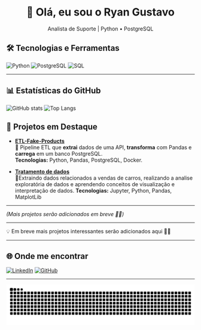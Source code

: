 <h1 align="center">👋 Olá, eu sou o Ryan Gustavo</h1>
<p align="center">Analista de Suporte | Python • PostgreSQL </p>


## 🛠️ Tecnologias e Ferramentas
![Python](https://img.shields.io/badge/Python-3776AB?style=for-the-badge&logo=python&logoColor=white)
![PostgreSQL](https://img.shields.io/badge/PostgreSQL-336791?style=for-the-badge&logo=postgresql&logoColor=white)
![SQL](https://img.shields.io/badge/SQL-4479A1?style=for-the-badge&logo=database&logoColor=white)

---

## 📊 Estatísticas do GitHub
![GitHub stats](https://github-readme-stats.vercel.app/api?username=Ryangustv&show_icons=true&theme=dark)
![Top Langs](https://github-readme-stats.vercel.app/api/top-langs/?username=Ryangustv&layout=compact&theme=dark)

## 📌 Projetos em Destaque  

- [**ETL-Fake-Products**](https://github.com/Ryangustv/ETL-Fake-Products)  
  🔹 Pipeline ETL que **extrai** dados de uma API, **transforma** com Pandas e **carrega** em um banco PostgreSQL.  
  **Tecnologias:** Python, Pandas, PostgreSQL, Docker.

- [**Tratamento de dados**](https://github.com/Ryangustv/Car-Sales)  
  🔹Extraindo dados relacionados a vendas de carros, realizando a analise exploratória de dados e aprendendo
    conceitos de visualização e interpretação de dados.
  **Tecnologias:** Jupyter, Python, Pandas, MatplotLib

---

*(Mais projetos serão adicionados em breve 👨‍💻)*

---

💡 Em breve mais projetos interessantes serão adicionados aqui 👨‍💻

---

## 🌐 Onde me encontrar
[![LinkedIn](https://img.shields.io/badge/LinkedIn-0077B5?style=for-the-badge&logo=linkedin&logoColor=white)](https://www.linkedin.com/in/seu-link)
[![GitHub](https://img.shields.io/badge/GitHub-181717?style=for-the-badge&logo=github&logoColor=white)](https://github.com/Ryangustv)

---

<picture>
  <source media="(prefers-color-scheme: dark)" srcset="https://raw.githubusercontent.com/Ryangustv/Ryangustv/output/github-contribution-grid-snake-dark.svg">
  <source media="(prefers-color-scheme: light)" srcset="https://raw.githubusercontent.com/Ryangustv/Ryangustv/output/github-contribution-grid-snake.svg">
  <img alt="github contribution grid snake animation" src="https://raw.githubusercontent.com/Ryangustv/Ryangustv/output/github-contribution-grid-snake.svg">
</picture>

